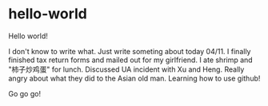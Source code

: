 # hello-world
Hello world!

I don't know to write what.
Just write someting about today 04/11.
I finally finished tax return forms and mailed out for my girlfriend.
I ate shrimp and "柿子炒鸡蛋" for lunch.
Discussed UA incident with Xu and Heng. Really angry about what they did to the Asian old man.
Learning how to use github!

Go go go!
